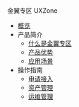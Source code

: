 <div class="sidebar_title icon-product__xzone"> 金翼专区 UXZone</div> 

* [概览](/uxzone/README)
* 产品简介
    * [什么是金翼专区](/uxzone/introduction/uxzone)          
    * [产品优势](/uxzone/introduction/core_advantages)
    * [应用场景](/uxzone/introduction/case) 
* 操作指南
    * [申请接入](/uxzone/operation/apply)          
    * [资产管理](/uxzone/operation/asset_management)
    * [运维管理](/uxzone/operation/it_operation) 